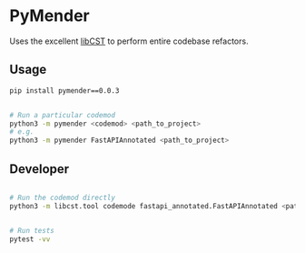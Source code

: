 # PyMender

Uses the excellent [libCST](https://github.com/Instagram/LibCST) to perform entire codebase refactors.

## Usage

```bash
pip install pymender==0.0.3


# Run a particular codemod
python3 -m pymender <codemod> <path_to_project>
# e.g.
python3 -m pymender FastAPIAnnotated <path_to_project>

```

## Developer

```bash

# Run the codemod directly
python3 -m libcst.tool codemode fastapi_annotated.FastAPIAnnotated <path_to_project>


# Run tests
pytest -vv

```
